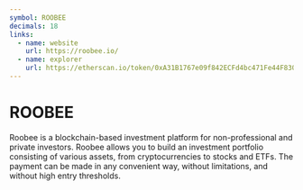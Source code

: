 ```yaml
---
symbol: ROOBEE
decimals: 18
links:
  - name: website
    url: https://roobee.io/
  - name: explorer
    url: https://etherscan.io/token/0xA31B1767e09f842ECFd4bc471Fe44F830E3891AA
---
```


# ROOBEE

Roobee is a blockchain-based investment platform for non-professional and private investors. Roobee allows you to build an investment portfolio consisting of various assets, from cryptocurrencies to stocks and ETFs. The payment can be made in any convenient way, without limitations, and without high entry thresholds.
